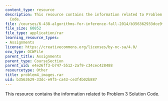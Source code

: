 ```yaml
---
content_type: resource
description: This resource contains the information related to Problem 3 Solution
  Code.
file: /courses/6-438-algorithms-for-inference-fall-2014/b356362933dce9f5ca43ce3f4b02b887_problem4_images.rar
file_size: 60852
file_type: application/rar
learning_resource_types:
- Assignments
license: https://creativecommons.org/licenses/by-nc-sa/4.0/
ocw_type: OCWFile
parent_title: Assignments
parent_type: CourseSection
parent_uid: e4e26ff3-b747-5512-2af9-c34cec428488
resourcetype: Other
title: problem4_images.rar
uid: b3563629-33dc-e9f5-ca43-ce3f4b02b887
---
```

This resource contains the information related to Problem 3 Solution Code.